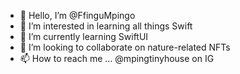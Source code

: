 - 👋 Hello, I’m @FfinguMpingo
- 👀 I’m interested in learning all things Swift
- 🌱 I’m currently learning SwiftUI
- 💞️ I’m looking to collaborate on nature-related NFTs
- 📫 How to reach me ... @mpingtinyhouse on IG

<!---
FfinguMpingo/FfinguMpingo is a ✨ special ✨ repository because its `README.md` (this file) appears on your GitHub profile.
You can click the Preview link to take a look at your changes.
--->
